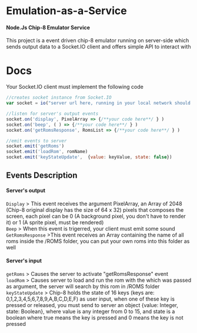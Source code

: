 # Emulation-as-a-Service 

#### Node.Js Chip-8 Emulator Service

This project is a event driven chip-8 emulator running on server-side which sends output data to a Socket.IO client and offers simple API to interact with  
# Docs

Your Socket.IO client must implement the following code  
```javascript
//creates socket instance from Socket.IO
var socket = io("server url here, running in your local network should be somethin like http://localhost:12345")

//listen for server's output events
socket.on('display', PixelArray => {/**your code here**/ } )
socket.on('beep', ( ) => {/**your code here**/ } )
socket.on('getRomsResponse', RomsList => {/**your code here**/ } )

//emit events to server
socket.emit('getRoms')
socket.emit('loadRom', romName)
socket.emit('keyStateUpdate',  {value: keyValue, state: false})
```
## Events Description
#### Server's output
`Display` > This event receives the argument PixelArray, an Array of 2048 (Chip-8 original display has the size of 64 x 32) pixels that composes the screen, each pixel can be 0 (A background pixel, you don't have to render it) or 1 (A sprite pixel, must be rendered)  
`Beep` > When this event is trigerred, your client must emit some sound  
`GetRomsResponse` >This event receives an Array containing the name of all roms inside the /ROMS folder, you can put your own roms into this folder as well

#### Server's input
`getRoms` > Causes the server to activate "getRomsResponse" event  
`loadRom` > Causes server to load and run the rom with the which was passed as argument, the server will search by this rom in /ROMS folder  
`keyStateUpdate` > Chip-8 holds the state of 16 keys (keys are: 0,1,2,3,4,5,6,7,8,9,A,B,C,D,E,F) as user input, when one of these key is pressed or released, you must send to server an object {value: Integer, state: Boolean}, where value is any integer from 0 to 15, and state is a boolean where true means the key is pressed and 0 means the key is not pressed


